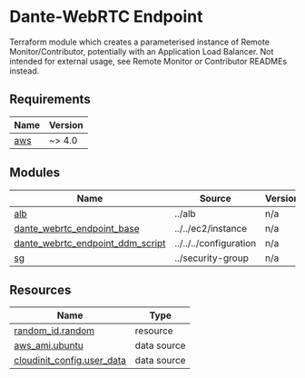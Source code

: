 <!-- Copyright 2024-2025 Audinate Pty Ltd and/or its licensors -->

# Dante-WebRTC Endpoint

Terraform module which creates a parameterised instance of Remote Monitor/Contributor, potentially with an Application Load Balancer.
Not intended for external usage, see Remote Monitor or Contributor READMEs instead.

<!-- BEGIN_TF_DOCS -->
## Requirements

| Name | Version |
|------|---------|
| <a name="requirement_aws"></a> [aws](#requirement\_aws) | ~> 4.0 |

## Modules

| Name | Source | Version |
|------|--------|---------|
| <a name="module_alb"></a> [alb](#module\_alb) | ../alb | n/a |
| <a name="module_dante_webrtc_endpoint_base"></a> [dante\_webrtc\_endpoint\_base](#module\_dante\_webrtc\_endpoint\_base) | ../../ec2/instance | n/a |
| <a name="module_dante_webrtc_endpoint_ddm_script"></a> [dante\_webrtc\_endpoint\_ddm\_script](#module\_dante\_webrtc\_endpoint\_ddm\_script) | ../../../configuration | n/a |
| <a name="module_sg"></a> [sg](#module\_sg) | ../security-group | n/a |

## Resources

| Name | Type |
|------|------|
| [random_id.random](https://registry.terraform.io/providers/hashicorp/random/latest/docs/resources/id) | resource |
| [aws_ami.ubuntu](https://registry.terraform.io/providers/hashicorp/aws/latest/docs/data-sources/ami) | data source |
| [cloudinit_config.user_data](https://registry.terraform.io/providers/hashicorp/cloudinit/latest/docs/data-sources/config) | data source |
<!-- END_TF_DOCS -->